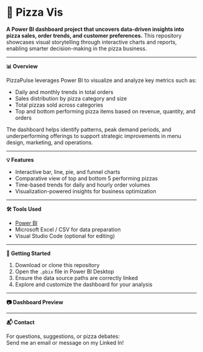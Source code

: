 # 🍕 Pizza Vis

**A Power BI dashboard project that uncovers data-driven insights into pizza sales, order trends, and customer preferences.** This repository showcases visual storytelling through interactive charts and reports, enabling smarter decision-making in the pizza business.

---

**📊 Overview**

PizzaPulse leverages Power BI to visualize and analyze key metrics such as:

- Daily and monthly trends in total orders  
- Sales distribution by pizza category and size  
- Total pizzas sold across categories  
- Top and bottom performing pizza items based on revenue, quantity, and orders

The dashboard helps identify patterns, peak demand periods, and underperforming offerings to support strategic improvements in menu design, marketing, and operations.

---

**💡 Features**

- Interactive bar, line, pie, and funnel charts  
- Comparative view of top and bottom 5 performing pizzas  
- Time-based trends for daily and hourly order volumes  
- Visualization-powered insights for business optimization

---

**🛠️ Tools Used**

- [Power BI](https://powerbi.microsoft.com/)  
- Microsoft Excel / CSV for data preparation  
- Visual Studio Code (optional for editing)

---

**📌 Getting Started**

1. Download or clone this repository  
2. Open the `.pbix` file in Power BI Desktop  
3. Ensure the data source paths are correctly linked  
4. Explore and customize the dashboard for your analysis

---

**📷 Dashboard Preview**


---

**📬 Contact**

For questions, suggestions, or pizza debates:  
Send me an email or message on my Linked In!
